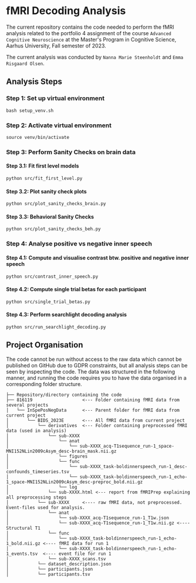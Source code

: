 # fMRI Decoding Analysis
The current repository contains the code needed to perform the fMRI analysis related to the portfolio 4 assignment of the course `Advanced Cognitive Neuroscience` at the Master's Program in Cognitive Science, Aarhus University, Fall semester of 2023.

The current analysis was conducted by `Nanna Marie Steenholdt` and `Emma Risgaard Olsen`.

## Analysis Steps 

### Step 1: Set up virtual environment

```
bash setup_venv.sh
```

### Step 2: Activate virtual environment
```
source venv/bin/activate
```

### Step 3: Perform Sanity Checks on brain data

#### Step 3.1: Fit first level models 

```
python src/fit_first_level.py
```

#### Step 3.2: Plot sanity check plots

```
python src/plot_sanity_checks_brain.py
```

#### Step 3.3: Behavioral Sanity Checks

```
python src/plot_sanity_checks_beh.py
```

### Step 4: Analyse positive vs negative inner speech

#### Step 4.1: Compute and visualise contrast btw. positive and negative inner speech

```
python src/contrast_inner_speech.py
```

#### Step 4.2: Compute single trial betas for each participant

```
python src/single_trial_betas.py
```

#### Step 4.3: Perform searchlight decoding analysis 

```
python src/run_searchlight_decoding.py
```

## Project Organisation

The code cannot be run without access to the raw data which cannot be published on GitHub due to GDPR constraints, but all analysis steps can be seen by inspecting the code. The data was structured in the following manner, and running the code requires you to have the data organised in a corresponding folder structure.

```
├── Repository/directory containing the code
├── 816119                   <--- Folder containing fMRI data from several projects
│   └── InSpePosNegData      <--- Parent folder for fMRI data from current project
│       └── BIDS_2023E       <--- All fMRI data from current project
│           └── derivatives  <--- Folder containing preprocessed fMRI data (used in analysis)
│               └── sub-XXXX
│                   └── anat
│                       └── sub-XXXX_acq-T1sequence_run-1_space-MNI152NLin2009cAsym_desc-brain_mask.nii.gz
│                   └── figures
│                   └── func
│                       └── sub-XXXX_task-boldinnerspeech_run-1_desc-confounds_timeseries.tsv
│                       └── sub-XXXX_task-boldinnerspeech_run-1_echo-1_space-MNI152NLin2009cAsym_desc-preproc_bold.nii.gz
│                   └── log  
│               └── sub-XXXX.html <--- report from fMRIPrep explaining all preprocessing steps
│           └── sub-XXXX     <---- raw fMRI data, not preprocessed. Event-files used for analysis.
│               └── anat
│                   └── sub-XXXX_acq-T1sequence_run-1_T1w.json
│                   └── sub-XXXX_acq-T1sequence_run-1_T1w.nii.gz <---- Structural T1
│               └── func
│                   └── sub-XXXX_task-boldinnerspeech_run-1_echo-1_bold.nii.gz <---- fMRI data for run 1
│                   └── sub-XXXX_task-boldinnerspeech_run-1_echo-1_events.tsv  <---- event file for run 1 
│               └── sub-XXXX_scans.tsv
│           └── dataset_description.json
│           └── participants.json
│           └── participants.tsv

```